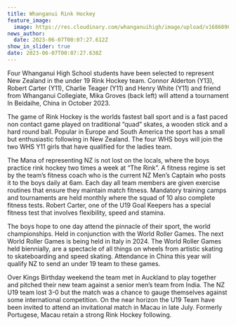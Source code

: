 ```yaml
---
title: Whanganui Rink Hockey
feature_image:
  image: https://res.cloudinary.com/whanganuihigh/image/upload/v1686096404/News/Mika_Groves_Collegiate_Connor_Alderton_Charlie_Teager_Henry_White_Robert_Carter.jpg
news_author:
  date: 2023-06-07T00:07:27.612Z
show_in_slider: true
date: 2023-06-07T00:07:27.638Z
---
```

Four Whanganui High School students have been selected to represent New Zealand in the under 19 Rink Hockey team. Connor Alderton (Y13), Robert Carter (Y11), Charlie Teager (Y11) and Henry White (Y11) and friend from Whanganui Collegiate, Mika Groves (back left) will attend a tournament In Beidaihe, China in October 2023.

The game of Rink Hockey is the worlds fastest ball sport and is a fast paced non contact game played on traditional “quad” skates, a wooden stick and a hard round ball. Popular in Europe and South America the sport has a small but enthusiastic following in New Zealand. The four WHS boys will join the two WHS Y11 girls that have qualified for the ladies team.

The Mana of representing NZ is not lost on the locals, where the boys practice rink hockey two times a week at “The Rink”. A fitness regime is set by the team’s fitness coach who is the current NZ Men’s Captain who posts it to the boys daily at 6am. Each day all team members are given exercise routines that ensure they maintain match fitness. Mandatory training camps and tournaments are held monthly where the squad of 10 also complete fitness tests. Robert Carter, one of the U19 Goal Keepers has a special fitness test that involves flexibility, speed and stamina.

The boys hope to one day attend the pinnacle of their sport, the world championships. Held in conjunction with the World Roller Games. The next World Roller Games is being held in Italy in 2024. The World Roller Games held biennially, are a spectacle of all things on wheels from artistic skating to skateboarding and speed skating. Attendance in China this year will qualify NZ to send an under 19 team to these games.

Over Kings Birthday weekend the team met in Auckland to play together and pitched their new team against a senior men’s team from India. The NZ U19 team lost 3-0 but the match was a chance to gauge themselves against some international competition. On the near horizon the U19 Team have been invited to attend an invitational match in Macau in late July. Formerly Portugese, Macau retain a strong Rink Hockey following.